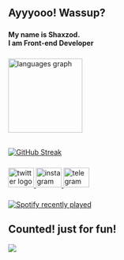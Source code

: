 <h2 align="left">Ayyyooo! Wassup?</h2>

###

<h4 align="left">My name is Shaxzod.<br>I am Front-end Developer</h4>

###

<div align="left">
  <img src="https://github-readme-stats.vercel.app/api/top-langs?username=shaxzocoder&locale=en&hide_title=false&layout=compact&card_width=320&langs_count=5&theme=dracula&hide_border=false&order=2" height="150" alt="languages graph"  />
</div>
<br/>

 [![GitHub Streak](http://github-readme-streak-stats.herokuapp.com?user=shaxzocoder&theme=dark)](https://git.io/streak-stats)

###

<div align="left">
  <a href="https://twitter.com/shaxzod_e" target="_blank">
    <img src="https://raw.githubusercontent.com/maurodesouza/profile-readme-generator/master/src/assets/icons/social/twitter/default.svg" width="52" height="40" alt="twitter logo"  />
  </a>
  <a href="https://www.instagram.com/shaxzod5_/" target="_blank">
    <img src="https://raw.githubusercontent.com/maurodesouza/profile-readme-generator/master/src/assets/icons/social/instagram/default.svg" width="52" height="40" alt="instagram logo"  />
  </a>
  <a href="https://t.me/shaxzoud" target="_blank">
    <img src="https://raw.githubusercontent.com/maurodesouza/profile-readme-generator/master/src/assets/icons/social/telegram/default.svg" width="52" height="40" alt="telegram logo"  />
  </a>
</div>

###



###
<div align="left">
  <a href="https://open.spotify.com/user/31io7mwfezvrl3k2ho2wzouixsfa">
    <img src="https://spotify-recently-played-readme.vercel.app/api?user=31io7mwfezvrl3k2ho2wzouixsfa&count=4" alt="Spotify recently played"  />
  </a>
</div>

## Counted! just for fun!
<img align="left" src="https://profile-counter.glitch.me/shaxzocoder/count.svg?"  />

###

<!---
shaxzocoder/shaxzocoder is a ✨ special ✨ repository because its `README.md` (this file) appears on your GitHub profile.
You can click the Preview link to take a look at your changes.
--->
